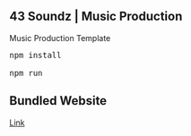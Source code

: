## 43 Soundz | Music Production

Music Production Template

<pre>
npm install

npm run
</pre>

## Bundled Website

<a href="#">Link</a>

